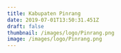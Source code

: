 ```yaml
---
title: Kabupaten Pinrang
date: 2019-07-01T13:50:31.451Z
draft: false
thumbnail: /images/logo/Pinrang.png
image: /images/logo/Pinrang.png
---
```


